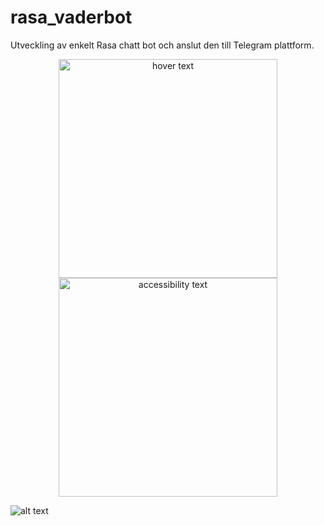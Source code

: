 # rasa_vaderbot
Utveckling av enkelt Rasa chatt bot och anslut den till Telegram plattform. 

<p align="center">
  <img src="your_relative_path_here" width="350" title="hover text">
  <img src="Downloads/RasaBotArkitectur.jpg" width="350" alt="accessibility text">
</p>

![alt text](https://github.com/Jopapy19/rasa_vaderbot/blob/master/rasa_v%C3%A4derbot/images/RasaBotArkitectur.jpg)
